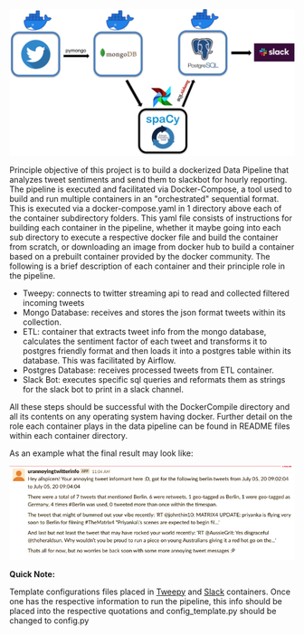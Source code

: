 ![pipeline](pipeline.png)

Principle objective of this project is to build a dockerized Data Pipeline that analyzes tweet sentiments and send them to slackbot for hourly reporting. The pipeline is executed and facilitated via Docker-Compose, a tool used to build and run multiple containers in an "orchestrated" sequential format. This is executed via a docker-compose.yaml in 1 directory above each of the container subdirectory folders. This yaml file consists of instructions for building each container in the pipeline, whether it maybe going into each sub directory to execute a respective docker file and build the container from scratch, or downloading an image from docker hub to build a container based on a prebuilt container provided by the docker community. The following is a brief description of each container and their principle role in the pipeline.

- Tweepy: connects to twitter streaming api to read and collected filtered incoming tweets
- Mongo Database: receives and stores the json format tweets within its collection.
- ETL: container that extracts tweet info from the mongo database, calculates the sentiment factor of each tweet and transforms it to postgres friendly format and then loads it into a postgres table within its database. This was facilitated by Airflow.
- Postgres Database: receives processed tweets from ETL container.
- Slack Bot: executes specific sql queries and reformats them as strings for the slack bot to print in a slack channel.

All these steps should be successful with the DockerCompile directory and all its contents on any operating system having docker. Further detail on the role each container plays in the data pipeline can be found in README files within each container directory.

As an example what the final result may look like:

![botScreenShot](slack_example.png)

**Quick Note:**

Template configurations files placed in [Tweepy](DockerCompile/TweepyContainer/config_template.py) and [Slack](DockerCompile/slackyContainer/config_template.py) containers. Once one has the respective information to run the pipeline, this info should be placed into the respective quotations and config_template.py should be changed to config.py
